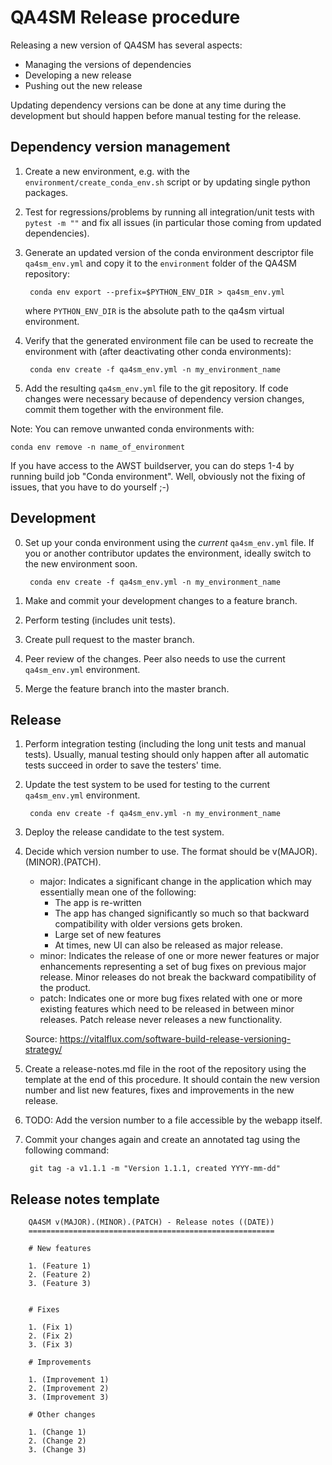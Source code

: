 # QA4SM Release procedure

Releasing a new version of QA4SM has several aspects:

- Managing the versions of dependencies
- Developing a new release
- Pushing out the new release

Updating dependency versions can be done at any time during the development but should happen before manual testing for the release.

## Dependency version management

1. Create a new environment, e.g. with the `environment/create_conda_env.sh` script or by updating single python packages.
2. Test for regressions/problems by running all integration/unit tests with `pytest -m ""` and fix all issues (in particular those coming from updated dependencies).
3. Generate an updated version of the conda environment descriptor file `qa4sm_env.yml` and copy it to the `environment` folder of the QA4SM repository:

        conda env export --prefix=$PYTHON_ENV_DIR > qa4sm_env.yml

    where `PYTHON_ENV_DIR` is the absolute path to the qa4sm virtual environment.

4. Verify that the generated environment file can be used to recreate the environment with (after deactivating other conda environments):

        conda env create -f qa4sm_env.yml -n my_environment_name

5. Add the resulting `qa4sm_env.yml` file to the git repository. If code changes were necessary because of dependency version changes, commit them together with the environment file.

Note: You can remove unwanted conda environments with:

    conda env remove -n name_of_environment

If you have access to the AWST buildserver, you can do steps 1-4 by running build job "Conda environment". Well, obviously not the fixing of issues, that you have to do yourself ;-)

## Development

0. Set up your conda environment using the *current* `qa4sm_env.yml` file. If you or another contributor updates the environment, ideally switch to the new environment soon.

        conda env create -f qa4sm_env.yml -n my_environment_name

1. Make and commit your development changes to a feature branch.
2. Perform testing (includes unit tests).
3. Create pull request to the master branch.
4. Peer review of the changes. Peer also needs to use the current `qa4sm_env.yml` environment.
5. Merge the feature branch into the master branch.

## Release

1. Perform integration testing (including the long unit tests and manual tests). Usually, manual testing should only happen after all automatic tests succeed in order to save the testers' time.
2. Update the test system to be used for testing to the current `qa4sm_env.yml` environment.

        conda env create -f qa4sm_env.yml -n my_environment_name

3. Deploy the release candidate to the test system.

4. Decide which version number to use. The format should be v(MAJOR).(MINOR).(PATCH).
    * major: Indicates a significant change in the application which may essentially mean one of the following:
        * The app is re-written
        * The app has changed significantly so much so that backward compatibility with older versions gets broken.
        * Large set of new features
        * At times, new UI can also be released as major release.
    * minor: Indicates the release of one or more newer features or major enhancements representing a set of bug fixes on previous major release. Minor releases do not break the backward compatibility of the product.
    * patch: Indicates one or more bug fixes related with one or more existing features which need to be released in between minor releases. Patch release never releases a new functionality.

    Source: <https://vitalflux.com/software-build-release-versioning-strategy/>

5. Create a release-notes.md file in the root of the repository using the template at the end of this procedure. It should contain the new version number and list new features, fixes and improvements in the new release.

6. TODO: Add the version number to a file accessible by the webapp itself.

7. Commit your changes again and create an annotated tag using the following command:

        git tag -a v1.1.1 -m "Version 1.1.1, created YYYY-mm-dd"


## Release notes template

        QA4SM v(MAJOR).(MINOR).(PATCH) - Release notes ((DATE))
        =======================================================

        # New features

        1. (Feature 1)
        2. (Feature 2)
        3. (Feature 3)


        # Fixes

        1. (Fix 1)
        2. (Fix 2)
        3. (Fix 3)

        # Improvements

        1. (Improvement 1)
        2. (Improvement 2)
        3. (Improvement 3)

        # Other changes

        1. (Change 1)
        2. (Change 2)
        3. (Change 3)
